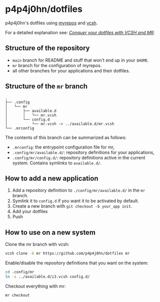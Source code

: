 # p4p4j0hn/dotfiles

p4p4j0hn's dotfiles using [myrepos][] and [vcsh][].

For a detailed explanation see:
[_Conquer your dotfiles with VCSH and MR_][blog-post].

[myrepos]: https://myrepos.branchable.com/
[vcsh]: https://github.com/RichiH/vcsh
[blog-post]: https://germano.dev/dotfiles/

## Structure of the repository

- `main` branch for README and stuff that won't end up in your `$HOME`.
- `mr` branch for the configuration of myrepos.
- all other branches for your applications and their dotfiles.

## Structure of the `mr` branch

```plain
.
├── .config
│   └── mr
│       ├── available.d
│       │   └── mr.vcsh
│       └── config.d
│           └── mr.vcsh -> ../available.d/mr.vcsh
└── .mrconfig
```

The contents of this branch can be summarized as follows:

- `.mrconfig`: the entrypoint configuration file for mr,
- `.config/mr/available.d/`: repository definitions for your applications,
- `.config/mr/config.d/`: repository definitions active in the current system.
  Contains symlinks to `available.d/`.

## How to add a new application

1. Add a repository definition to `./config/mr/available.d/` in the `mr` branch.
2. Symlink it to `config.d` if you want it to be activated by default.
3. Create a new branch with `git checkout -b your_app init`.
4. Add your dotfiles
5. Push

## How to use on a new system

Clone the mr branch with vcsh:

```bash
vcsh clone -b mr https://github.com/p4p4j0hn/dotfiles mr
```

Enable/disable the repository definitions that you want on the system:

```bash
cd .config/mr
ln -s ../available.d/i3.vcsh config.d/
```

Checkout everything with mr:

```bash
mr checkout
```
